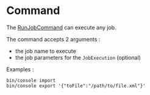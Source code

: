 # Command

The [RunJobCommand](../src/RunJobCommand.php) can execute any job.

The command accepts 2 arguments :
- the job name to execute
- the job parameters for the `JobExecution` (optional)

Examples :
```
bin/console import
bin/console export '{"toFile":"/path/to/file.xml"}'
```
